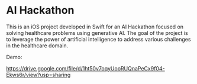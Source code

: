 # AI Hackathon

This is an iOS project developed in Swift for an AI Hackathon focused on solving healthcare problems using generative AI. The goal of the project is to leverage the power of artificial intelligence to address various challenges in the healthcare domain.

Demo: 

https://drive.google.com/file/d/1ht50v7oqyUooRUQnaPeCx9f04-Ekws6r/view?usp=sharing
